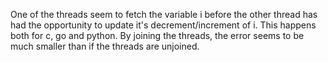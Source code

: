 One of the threads seem to fetch the variable i before the other thread has had the opportunity to update it's decrement/increment of i. This happens both for c, go and python. By joining the threads, the error seems to be much smaller than if the threads are unjoined. 
